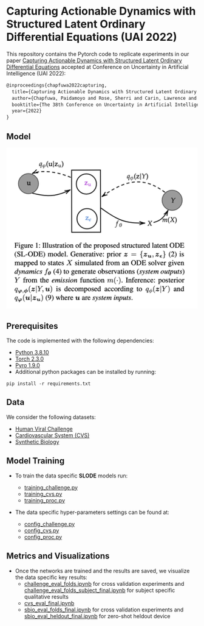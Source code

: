 # Capturing Actionable Dynamics with Structured Latent Ordinary Differential Equations (UAI 2022)

This repository contains the Pytorch code to replicate experiments in our paper [Capturing Actionable Dynamics with Structured Latent Ordinary Differential Equations](https://proceedings.mlr.press/v180/chapfuwa22a/chapfuwa22a.pdf) accepted at Conference on Uncertainty in Artificial Intelligence (UAI 2022):

```latex
@inproceedings{chapfuwa2022capturing,
  title={Capturing Actionable Dynamics with Structured Latent Ordinary Differential Equations},
  author={Chapfuwa, Paidamoyo and Rose, Sherri and Carin, Lawrence and Meeds, Edward and Henao, Ricardo},
  booktitle={The 38th Conference on Uncertainty in Artificial Intelligence},
  year={2022}
}
```

## Model
![Model](figures/model.png)

## Prerequisites

The code is implemented with the following dependencies:

- [Python  3.8.10](https://github.com/pyenv/pyenv)
- [Torch 2.3.0](https://pytorch.org/)
- [Pyro 1.9.0](https://pyro.ai/)
- Additional python packages can be installed by running: 

```
pip install -r requirements.txt
```

## Data
We consider the following datasets:
- [Human Viral Challenge](https://gitlab.eecs.umich.edu/yayazhai/shezhai_bme2020)
- [Cardiovascular System (CVS)](cvs.ipynb) 
- [Synthetic Biology](https://github.com/microsoft/vi-hds)

## Model Training

* To train the data specific **SLODE** models run:
  - [training_challenge.py](training_challenge.py)
  - [training_cvs.py](training_cvs.py) 
  - [training_proc.py](training_proc.py)

* The data specific hyper-parameters settings can be found at:
  - [config_challenge.py](data/challenge/config_challenge.py)
  - [config_cvs.py](data/cvs/config_cvs.py) 
  - [config_proc.py](data/proc/config_proc.py)

## Metrics and Visualizations

* Once the networks are trained and the results are saved, we visualize the data specific key results:
  - [challenge_eval_folds.ipynb](challenge_eval_folds.ipynb) for cross validation experiments and [challenge_eval_folds_subject_final.ipynb](challenge_eval_folds_subject_final.ipynb) for subject specific qualitative results
  - [cvs_eval_final.ipynb](cvs_eval_final.ipynb)
  - [sbio_eval_folds_final.ipynb](sbio_eval_folds_final.ipynb) for cross validation experiments and [sbio_eval_heldout_final.ipynb](sbio_eval_heldout_final.ipynb) for zero-shot heldout device
